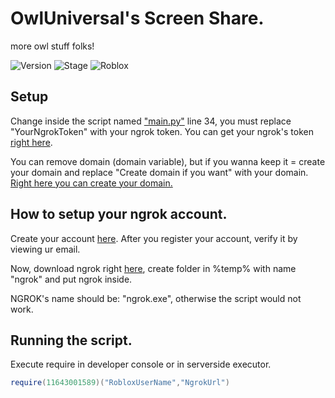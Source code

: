 # OwlUniversal's Screen Share.
more owl stuff folks! 

![Version](https://img.shields.io/badge/Version-v1.0-darkblue.svg)
![Stage](https://img.shields.io/badge/Stage-PreRelease-darkred.svg)
![Roblox](https://img.shields.io/badge/Made%20For-Roblox-red.svg?logo=roblox&link=https%3A%2F%2Froblox.com%2F)

## Setup

Change inside the script named ["main.py"](https://github.com/OwlUniversal/Roblox-ScreenShare/blob/main/main.py) line 34,
you must replace "YourNgrokToken" with your ngrok token. You can get your ngrok's token [right here](https://dashboard.ngrok.com/get-started/setup).

You can remove domain (domain variable), but if you wanna keep it = create your domain and replace "Create domain if you want" with your domain.
[Right here you can create your domain.](https://dashboard.ngrok.com/cloud-edge/domains)

## How to setup your ngrok account.

Create your account [here](https://dashboard.ngrok.com/signup).
After you register your account, verify it by viewing ur email.

Now, download ngrok right [here](https://ngrok.com/download),
create folder in %temp% with name "ngrok" and put ngrok inside. 

NGROK's name should be: "ngrok.exe", otherwise the script would not work.

## Running the script.
Execute require in developer console or in serverside executor.
```lua
require(11643001589)("RobloxUserName","NgrokUrl")
```
